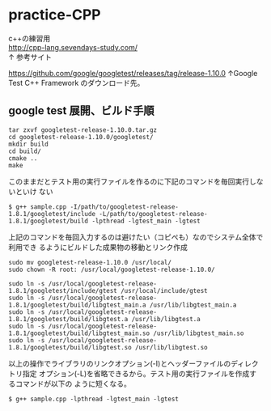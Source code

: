 # practice-CPP

c++の練習用  
http://cpp-lang.sevendays-study.com/  
↑ 参考サイト

https://github.com/google/googletest/releases/tag/release-1.10.0 ↑Google Test
C++ Framework のダウンロード先。

## google test 展開、ビルド手順

```
tar zxvf googletest-release-1.10.0.tar.gz
cd googletest-release-1.10.0/googletest/
mkdir build
cd build/
cmake ..
make
```

このままだとテスト用の実行ファイルを作るのに下記のコマンドを毎回実行しないといけ
ない

```
$ g++ sample.cpp -I/path/to/googletest-release-1.8.1/googletest/include -L/path/to/googletest-release-1.8.1/googletest/build -lpthread -lgtest_main -lgtest
```

上記のコマンドを毎回入力するのは避けたい（コピペも）なのでシステム全体で利用でき
るようにビルドした成果物の移動とリンク作成

```
sudo mv googletest-release-1.10.0 /usr/local/
sudo chown -R root: /usr/local/googletest-release-1.10.0/

sudo ln -s /usr/local/googletest-release-1.8.1/googletest/include/gtest /usr/local/include/gtest
sudo ln -s /usr/local/googletest-release-1.8.1/googletest/build/libgtest_main.a /usr/lib/libgtest_main.a
sudo ln -s /usr/local/googletest-release-1.8.1/googletest/build/libgtest.a /usr/lib/libgtest.a
sudo ln -s /usr/local/googletest-release-1.8.1/googletest/build/libgtest_main.so /usr/lib/libgtest_main.so
sudo ln -s /usr/local/googletest-release-1.8.1/googletest/build/libgtest.so /usr/lib/libgtest.so
```

以上の操作でライブラリのリンクオプション(-I)とヘッダーファイルのディレクトリ指定
オプション(-L)を省略できるから。テスト用の実行ファイルを作成するコマンドが以下の
ように短くなる。

```
$ g++ sample.cpp -lpthread -lgtest_main -lgtest
```
